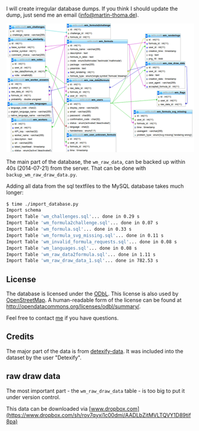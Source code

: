 I will create irregular database dumps. If you think I should update the
dump, just send me an email (info@martin-thoma.de).

![A visual overview over the database](https://raw.githubusercontent.com/MartinThoma/write-math/master/database/big-picture-database.png)

The main part of the database, the `wm_raw_data`, can be backed up within 40s
(2014-07-21) from the server. That can be done with `backup_wm_raw_draw_data.py`.

Adding all data from the sql textfiles to the MySQL database takes much longer:

```bash
$ time ./import_database.py 
Import schema
Import Table 'wm_challenges.sql'... done in 0.29 s
Import Table 'wm_formula2challenge.sql'... done in 0.07 s
Import Table 'wm_formula.sql'... done in 0.33 s
Import Table 'wm_formula_svg_missing.sql'... done in 0.11 s
Import Table 'wm_invalid_formula_requests.sql'... done in 0.08 s
Import Table 'wm_languages.sql'... done in 0.08 s
Import Table 'wm_raw_data2formula.sql'... done in 1.11 s
Import Table 'wm_raw_draw_data_1.sql'... done in 782.53 s

```

## License

The database is licensed under the [ODbL](odbl-10.txt). This license is also
used by [OpenStreetMap](http://wiki.openstreetmap.org/wiki/Open_Database_License).
A human-readable form of the license can be found at http://opendatacommons.org/licenses/odbl/summary/. 

Feel free to contact [me](info@martin-thoma.de) if you have questions.

## Credits

The major part of the data is from [detexify-data](https://github.com/kirel/detexify-data).
It was included into the dataset by the user "Detexify".

## raw draw data

The most important part - the `wm_raw_draw_data` table - is too big to put it
under version control.

This data can be downloaded via [www.dropbox.com](https://www.dropbox.com/sh/rov7qyxi1c00dmi/AADLbZitMVLTQVY1D89tif8pa)